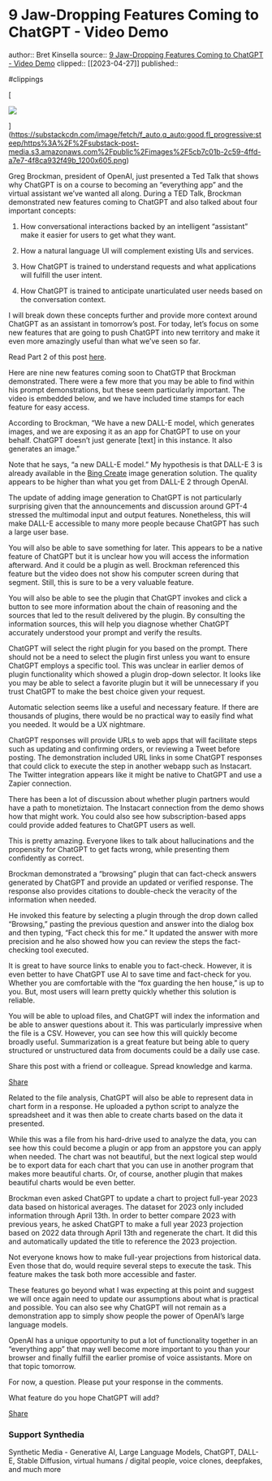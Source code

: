 # 9 Jaw-Dropping Features Coming to ChatGPT - Video Demo
author:: Bret Kinsella
source:: [9 Jaw-Dropping Features Coming to ChatGPT - Video Demo](https://synthedia.substack.com/p/9-jaw-dropping-features-coming-to)
clipped:: [[2023-04-27]]
published:: 

#clippings

[

![](https://substackcdn.com/image/fetch/w_1456,c_limit,f_auto,q_auto:good,fl_progressive:steep/https%3A%2F%2Fsubstack-post-media.s3.amazonaws.com%2Fpublic%2Fimages%2F5cb7c01b-2c59-4ffd-a7e7-4f8ca932f49b_1200x605.png)

](https://substackcdn.com/image/fetch/f_auto,q_auto:good,fl_progressive:steep/https%3A%2F%2Fsubstack-post-media.s3.amazonaws.com%2Fpublic%2Fimages%2F5cb7c01b-2c59-4ffd-a7e7-4f8ca932f49b_1200x605.png)

Greg Brockman, president of OpenAI, just presented a Ted Talk that shows why ChatGPT is on a course to becoming an “everything app” and the virtual assistant we’ve wanted all along. During a TED Talk, Brockman demonstrated new features coming to ChatGPT and also talked about four important concepts:

1.  How conversational interactions backed by an intelligent “assistant” make it easier for users to get what they want.
    
2.  How a natural language UI will complement existing UIs and services.
    
3.  How ChatGPT is trained to understand requests and what applications will fulfill the user intent.
    
4.  How ChatGPT is trained to anticipate unarticulated user needs based on the conversation context.
    

I will break down these concepts further and provide more context around ChatGPT as an assistant in tomorrow’s post. For today, let’s focus on some new features that are going to push ChatGPT into new territory and make it even more amazingly useful than what we’ve seen so far.

Read Part 2 of this post [here](https://synthedia.substack.com/p/chatgpt-to-emerge-as-a-super-app).

Here are nine new features coming soon to ChatGTP that Brockman demonstrated. There were a few more that you may be able to find within his prompt demonstrations, but these seem particularly important. The video is embedded below, and we have included time stamps for each feature for easy access.

According to Brockman, “We have a new DALL-E model, which generates images, and we are exposing it as an app for ChatGPT to use on your behalf. ChatGPT doesn’t just generate \[text\] in this instance. It also generates an image.”

Note that he says, “a new DALL-E model.” My hypothesis is that DALL-E 3 is already available in the [Bing Create](https://bing.com/create) image generation solution. The quality appears to be higher than what you get from DALL-E 2 through OpenAI.

The update of adding image generation to ChatGPT is not particularly surprising given that the announcements and discussion around GPT-4 stressed the multimodal input and output features. Nonetheless, this will make DALL-E accessible to many more people because ChatGPT has such a large user base.

You will also be able to save something for later. This appears to be a native feature of ChatGPT but it is unclear how you will access the information afterward. And it could be a plugin as well. Brockman referenced this feature but the video does not show his computer screen during that segment. Still, this is sure to be a very valuable feature.

You will also be able to see the plugin that ChatGPT invokes and click a button to see more information about the chain of reasoning and the sources that led to the result delivered by the plugin. By consulting the information sources, this will help you diagnose whether ChatGPT accurately understood your prompt and verify the results.

ChatGPT will select the right plugin for you based on the prompt. There should not be a need to select the plugin first unless you want to ensure ChatGPT employs a specific tool. This was unclear in earlier demos of plugin functionality which showed a plugin drop-down selector. It looks like you may be able to select a favorite plugin but it will be unnecessary if you trust ChatGPT to make the best choice given your request.

Automatic selection seems like a useful and necessary feature. If there are thousands of plugins, there would be no practical way to easily find what you needed. It would be a UX nightmare.

ChatGPT responses will provide URLs to web apps that will facilitate steps such as updating and confirming orders, or reviewing a Tweet before posting. The demonstration included URL links in some ChatGPT responses that could click to execute the step in another webapp such as Instacart. The Twitter integration appears like it might be native to ChatGPT and use a Zapier connection.

There has been a lot of discussion about whether plugin partners would have a path to monetiztaion. The Instacart connection from the demo shows how that might work. You could also see how subscription-based apps could provide added features to ChatGPT users as well.

This is pretty amazing. Everyone likes to talk about hallucinations and the propensity for ChatGPT to get facts wrong, while presenting them confidently as correct.

Brockman demonstrated a “browsing” plugin that can fact-check answers generated by ChatGPT and provide an updated or verified response. The response also provides citations to double-check the veracity of the information when needed.

He invoked this feature by selecting a plugin through the drop down called “Browsing,” pasting the previous question and answer into the dialog box and then typing, “Fact check this for me.” It updated the answer with more precision and he also showed how you can review the steps the fact-checking tool executed.

It is great to have source links to enable you to fact-check. However, it is even better to have ChatGPT use AI to save time and fact-check for you. Whether you are comfortable with the “fox guarding the hen house,” is up to you. But, most users will learn pretty quickly whether this solution is reliable.

You will be able to upload files, and ChatGPT will index the information and be able to answer questions about it. This was particularly impressive when the file is a CSV. However, you can see how this will quickly become broadly useful. Summarization is a great feature but being able to query structured or unstructured data from documents could be a daily use case.

Share this post with a friend or colleague. Spread knowledge and karma.

[Share](https://synthedia.substack.com/p/9-jaw-dropping-features-coming-to?utm_source=substack&utm_medium=email&utm_content=share&action=share&token=eyJ1c2VyX2lkIjoyMTk4NDUyLCJwb3N0X2lkIjoxMTY2MDI0NDEsImlhdCI6MTY4MjYyNjc1OCwiZXhwIjoxNjg1MjE4NzU4LCJpc3MiOiJwdWItMTA1Nzg5OCIsInN1YiI6InBvc3QtcmVhY3Rpb24ifQ.QXvIcdbtYzttBtVrmigq6aRHbjRDCp0Dt3rhBLGFN-8)

Related to the file analysis, ChatGPT will also be able to represent data in chart form in a response. He uploaded a python script to analyze the spreadsheet and it was then able to create charts based on the data it presented.

While this was a file from his hard-drive used to analyze the data, you can see how this could become a plugin or app from an appstore you can apply when needed. The chart was not beautiful, but the next logical step would be to export data for each chart that you can use in another program that makes more beautiful charts. Or, of course, another plugin that makes beautiful charts would be even better.

Brockman even asked ChatGPT to update a chart to project full-year 2023 data based on historical averages. The dataset for 2023 only included information through April 13th. In order to better compare 2023 with previous years, he asked ChatGPT to make a full year 2023 projection based on 2022 data through April 13th and regenerate the chart. It did this and automatically updated the title to reference the 2023 projection.

Not everyone knows how to make full-year projections from historical data. Even those that do, would require several steps to execute the task. This feature makes the task both more accessible and faster.

These features go beyond what I was expecting at this point and suggest we will once again need to update our assumptions about what is practical and possible. You can also see why ChatGPT will not remain as a demonstration app to simply show people the power of OpenAI’s large language models.

OpenAI has a unique opportunity to put a lot of functionality together in an “everything app” that may well become more important to you than your browser and finally fulfill the earlier promise of voice assistants. More on that topic tomorrow.

For now, a question. Please put your response in the comments.

What feature do you hope ChatGPT will add?

[Share](https://synthedia.substack.com/p/9-jaw-dropping-features-coming-to?utm_source=substack&utm_medium=email&utm_content=share&action=share&token=eyJ1c2VyX2lkIjoyMTk4NDUyLCJwb3N0X2lkIjoxMTY2MDI0NDEsImlhdCI6MTY4MjYyNjc1OCwiZXhwIjoxNjg1MjE4NzU4LCJpc3MiOiJwdWItMTA1Nzg5OCIsInN1YiI6InBvc3QtcmVhY3Rpb24ifQ.QXvIcdbtYzttBtVrmigq6aRHbjRDCp0Dt3rhBLGFN-8)

### Support **Synthedia**

Synthetic Media - Generative AI, Large Language Models, ChatGPT, DALL-E, Stable Diffusion, virtual humans / digital people, voice clones, deepfakes, and much more